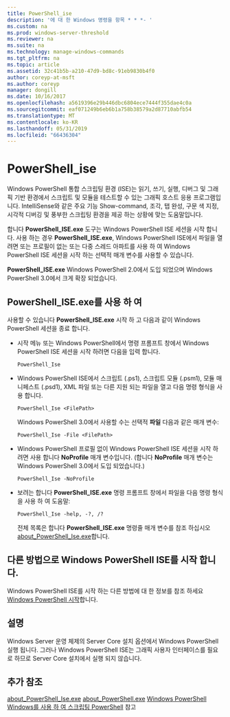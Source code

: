 ```yaml
---
title: PowerShell_ise
description: '에 대 한 Windows 명령을 항목 * * *- '
ms.custom: na
ms.prod: windows-server-threshold
ms.reviewer: na
ms.suite: na
ms.technology: manage-windows-commands
ms.tgt_pltfrm: na
ms.topic: article
ms.assetid: 32c41b5b-a210-47d9-bd8c-91eb9830b4f0
author: coreyp-at-msft
ms.author: coreyp
manager: dongill
ms.date: 10/16/2017
ms.openlocfilehash: a5619396e29b446dbc6804ece7444f355dae4c0a
ms.sourcegitcommit: eaf071249b6eb6b1a758b38579a2d87710abfb54
ms.translationtype: MT
ms.contentlocale: ko-KR
ms.lasthandoff: 05/31/2019
ms.locfileid: "66436304"
---
```

# <a name="powershellise"></a>PowerShell_ise



Windows PowerShell 통합 스크립팅 환경 (ISE)는 읽기, 쓰기, 실행, 디버그 및 그래픽 기반 환경에서 스크립트 및 모듈을 테스트할 수 있는 그래픽 호스트 응용 프로그램입니다. IntelliSense와 같은 주요 기능 Show-command, 조각, 탭 완성, 구문 색 지정, 시각적 디버깅 및 풍부한 스크립팅 환경을 제공 하는 상황에 맞는 도움말입니다.

합니다 **PowerShell_ISE.exe** 도구는 Windows PowerShell ISE 세션을 시작 합니다. 사용 하는 경우 **PowerShell_ISE.exe**, Windows PowerShell ISE에서 파일을 열려면 또는 프로필이 없는 또는 다중 스레드 아파트를 사용 하 여 Windows PowerShell ISE 세션을 시작 하는 선택적 매개 변수를 사용할 수 있습니다.

**PowerShell_ISE.exe** Windows PowerShell 2.0에서 도입 되었으며 Windows PowerShell 3.0에서 크게 확장 되었습니다.

## <a name="using-powershelliseexe"></a>PowerShell_ISE.exe를 사용 하 여

사용할 수 있습니다 **PowerShell_ISE.exe** 시작 하 고 다음과 같이 Windows PowerShell 세션을 종료 합니다.
- 시작 메뉴 또는 Windows PowerShell에서 명령 프롬프트 창에서 Windows PowerShell ISE 세션을 시작 하려면 다음을 입력 합니다.  
  ```
  PowerShell_Ise
  ```  
- Windows PowerShell ISE에서 스크립트 (.ps1), 스크립트 모듈 (.psm1), 모듈 매니페스트 (.psd1), XML 파일 또는 다른 지원 되는 파일을 열고 다음 명령 형식을 사용 합니다.  
  ```
  PowerShell_Ise <FilePath>
  ```  
  Windows PowerShell 3.0에서 사용할 수는 선택적 **파일** 다음과 같은 매개 변수:  
  ```
  PowerShell_Ise -File <FilePath>
  ```  
- Windows PowerShell 프로필 없이 Windows PowerShell ISE 세션을 시작 하려면 사용 합니다 **NoProfile** 매개 변수입니다. (합니다 **NoProfile** 매개 변수는 Windows PowerShell 3.0에서 도입 되었습니다.)  
  ```
  PowerShell_Ise -NoProfile
  ```  
- 보려는 합니다 **PowerShell_ISE.exe** 명령 프롬프트 창에서 파일을 다음 명령 형식을 사용 하 여 도움말:  
  ```
  PowerShell_Ise -help, -?, /?
  ```  
  전체 목록은 합니다 **PowerShell_ISE.exe** 명령줄 매개 변수를 참조 하십시오 [about_PowerShell_Ise.exe](https://go.microsoft.com/fwlink/?LinkId=256512)합니다.

## <a name="start-windows-powershell-ise-in-other-ways"></a>다른 방법으로 Windows PowerShell ISE를 시작 합니다.

Windows PowerShell ISE를 시작 하는 다른 방법에 대 한 정보를 참조 하세요 [Windows PowerShell 시작](https://go.microsoft.com/fwlink/?LinkID=135259)합니다.

## <a name="remarks"></a>설명

Windows Server 운영 체제의 Server Core 설치 옵션에서 Windows PowerShell 실행 됩니다. 그러나 Windows PowerShell ISE는 그래픽 사용자 인터페이스를 필요로 하므로 Server Core 설치에서 실행 되지 않습니다.

## <a name="additional-references"></a>추가 참조

[about_PowerShell_Ise.exe](https://go.microsoft.com/fwlink/?LinkId=256512)
[about_PowerShell.exe](https://go.microsoft.com/fwlink/?LinkID=113439)
[Windows PowerShell](https://go.microsoft.com/fwlink/?LinkID=107116)
[Windows를 사용 하 여 스크립팅 PowerShell](https://technet.microsoft.com/scriptcenter/dd742419) 참고